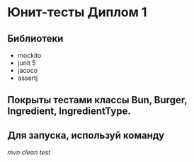 # Юнит-тесты Диплом 1
## Библиотеки
* mockito
* junit 5
* jacoco
* assertj

## Покрыты тестами классы Bun, Burger, Ingredient, IngredientType.

## Для запуска, используй команду

_mvn clean test_
